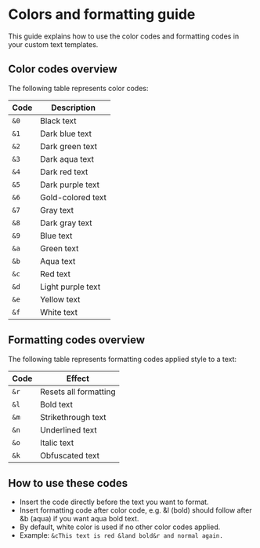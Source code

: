 # Colors and formatting guide

This guide explains how to use the color codes and formatting codes in your custom text templates.

## Color codes overview

The following table represents color codes:

| Code  | Description       |
|-------|-------------------|
| `&0`  | Black text        |
| `&1`  | Dark blue text    |
| `&2`  | Dark green text   |
| `&3`  | Dark aqua text    |
| `&4`  | Dark red text     |
| `&5`  | Dark purple text  |
| `&6`  | Gold-colored text |
| `&7`  | Gray text         |
| `&8`  | Dark gray text    |
| `&9`  | Blue text         |
| `&a`  | Green text        |
| `&b`  | Aqua text         |
| `&c`  | Red text          |
| `&d`  | Light purple text |
| `&e`  | Yellow text       |
| `&f`  | White text        |

## Formatting codes overview

The following table represents formatting codes applied style to a text:

| Code  | Effect                 |
|-------|------------------------|
| `&r`  | Resets all formatting  |
| `&l`  | Bold text              |
| `&m`  | Strikethrough text     |
| `&n`  | Underlined text        |
| `&o`  | Italic text            |
| `&k`  | Obfuscated text        |

## How to use these codes

- Insert the code directly before the text you want to format.
- Insert formatting code after color code, e.g. &l (bold) should follow after &b (aqua) if you want aqua bold text.
- By default, white color is used if no other color codes applied.
- Example: `&cThis text is red &land bold&r and normal again.`
